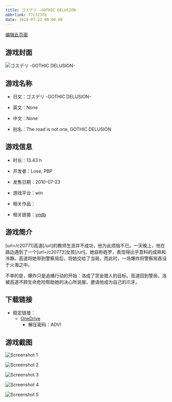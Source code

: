 ```yaml
---
title: ゴスデリ -GOTHIC DELUSION-
abbrlink: f7c723fb
date: 2010-07-23 00:00:00
---
```

[编辑此页面](https://github.com/ACG-3/ADV3-source/blob/main/source/_posts/games/%E3%82%B4%E3%82%B9%E3%83%87%E3%83%AA%20-GOTHIC%20DELUSION-.md)

## 游戏封面

![ゴスデリ -GOTHIC DELUSION-](https://pan.timero.xyz/onedrive/img_lib_001/%E3%82%B4%E3%82%B9%E3%83%87%E3%83%AA%20-GOTHIC%20DELUSION-_cover.avif)


## 游戏名称

- 日文：ゴスデリ -GOTHIC DELUSION-
- 英文：None
- 中文：None

- 别名：The road is not one, GOTHIC DELUSION


## 游戏信息

- 时长：13.43 h
- 开发者：Lose, PBP
- 发售日期：2010-07-23
- 游戏平台：win
- 相关作品：

- 相关链接：[vndb](https://vndb.org/v3939)


## 游戏简介

[url=/c20771]高道[/url]的教师生涯并不成功，他为此烦恼不已。一天晚上，他在路边遇到了一个[url=/c20773]女孩[/url]。她自称姓罗，表现得出乎意料的成熟和冷静。高道将她带到警察局后，将她交给了当局，而此时，一场爆炸将警察局吞没于火海之中。

不幸的是，爆炸只是追捕行动的开始：洛成了赏金猎人的目标。高道回到警局，洛被高道不顾生命危险帮助她的决心所说服，邀请他成为自己的爪牙。




## 下载链接

- 稳定链接：
    - [OneDrive](https://pan.timero.xyz/onedrive/adv_lib_001/%E3%82%B4%E3%82%B9%E3%83%87%E3%83%AA%20-GOTHIC%20DELUSION-)
        - 解压密码：ADV!



## 游戏截图


![Screenshot 1](https://pan.timero.xyz/onedrive/img_lib_001/%E3%82%B4%E3%82%B9%E3%83%87%E3%83%AA%20-GOTHIC%20DELUSION-_Screenshot_1.avif)

![Screenshot 2](https://pan.timero.xyz/onedrive/img_lib_001/%E3%82%B4%E3%82%B9%E3%83%87%E3%83%AA%20-GOTHIC%20DELUSION-_Screenshot_2.avif)

![Screenshot 3](https://pan.timero.xyz/onedrive/img_lib_001/%E3%82%B4%E3%82%B9%E3%83%87%E3%83%AA%20-GOTHIC%20DELUSION-_Screenshot_3.avif)

![Screenshot 4](https://pan.timero.xyz/onedrive/img_lib_001/%E3%82%B4%E3%82%B9%E3%83%87%E3%83%AA%20-GOTHIC%20DELUSION-_Screenshot_4.avif)

![Screenshot 5](https://pan.timero.xyz/onedrive/img_lib_001/%E3%82%B4%E3%82%B9%E3%83%87%E3%83%AA%20-GOTHIC%20DELUSION-_Screenshot_5.avif)

